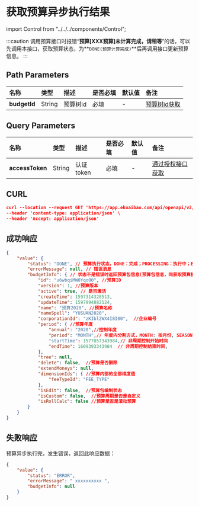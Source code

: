 # 获取预算异步执行结果

import Control from "../../../components/Control";

<Control
method="GET"
url="/api/openapi/v2/budgets/$`budgetId`/async"
/>

:::caution
调用预算接口时报错“**预算[XXX预算]未计算完成，请稍等**”的话，可以先调用本接口，获取预算状态，为**`DONE(预算计算完成)`**后再调用接口更新预算信息。
:::

## Path Parameters

| 名称 | 类型 | 描述 | 是否必填 | 默认值 | 备注 |
| :--- | :--- | :--- | :--- |:--- | :--- |
| **budgetId** | String | 预算树id | 必填 | - | [预算树id获取](/docs/open-api/budget/get-budget-list) |

## Query Parameters

| 名称 | 类型 | 描述 | 是否必填 | 默认值 | 备注 |
| :--- | :--- | :--- | :--- |:--- | :--- |
| **accessToken** | String | 认证token | 必填 | - | [通过授权接口获取](/docs/open-api/getting-started/auth) |

## CURL
```json
curl --location --request GET 'https://app.ekuaibao.com/api/openapi/v2/budgets/$u6wbqiMW0Yqo00/async?accessToken=KS4btJTf3o5o00' \
--header 'content-type: application/json' \
--header 'Accept: application/json'
```

## 成功响应
```json
{
    "value": {
        "status": "DONE", // 预算执行状态，DONE：完成；PROCESSING：执行中；ERROR：上次执行错误
        "errorMessage": null, // 错误消息
        "budgetInfo": { // 状态不是错误时返回预算包信息(预算包信息，同获取预算接口)
            "id": "u6wbqiMW0Yqo00", //预算ID
            "version": 1, //预算版本
            "active": true, // 是否激活
            "createTime": 1597314328513,
            "updateTime": 1597994882124,
            "name": "预算2020", //预算名称
            "nameSpell": "YUSUAN2020",  
            "corporationId": "zKIbl2WX4I8I00",  //企业编号
            "period": { //预算年度
                "annual": "2020",//控制年度
                "period": "MONTH",// 年度内分割方式，MONTH: 按月份, SEASON: 按季度, HALF_YEAR: 半年, YEAR: 整年, null: 非周期控制。
                "startTime": 1577857343984,// 非周期控制开始时间
                "endTime": 1609393343984  // 非周期控制结束时间,
            },
            "tree": null,
            "delete": false,  //预算是否删除
            "extendMoneys": null,
            "dimensionIds": { //预算内部的全部维度值
                "feeTypeId": "FEE_TYPE" 
            },
            "isEdit": false,  //预算包编制状态
            "isCustom": false,  //预算周期是否是自定义
            "isRollCalc": false //预算是否是滚动预算
        }
    }
}
```

## 失败响应
预算异步执行完，发生错误，返回此响应数据：
```json
{
    "value": {
        "status": "ERROR",
        "errorMessage": " xxxxxxxxxx ",
        "budgetInfo": null
    }
}
```


